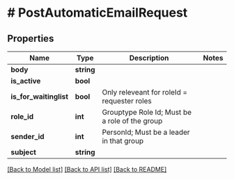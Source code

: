 # # PostAutomaticEmailRequest

## Properties

Name | Type | Description | Notes
------------ | ------------- | ------------- | -------------
**body** | **string** |  |
**is_active** | **bool** |  |
**is_for_waitinglist** | **bool** | Only releveant for roleId &#x3D; requester roles |
**role_id** | **int** | Grouptype Role Id; Must be a role of the group |
**sender_id** | **int** | PersonId; Must be a leader in that group |
**subject** | **string** |  |

[[Back to Model list]](../../README.md#models) [[Back to API list]](../../README.md#endpoints) [[Back to README]](../../README.md)
